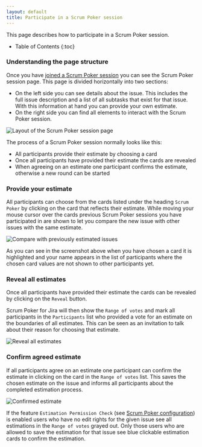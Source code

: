 ```yaml
---
layout: default
title: Participate in a Scrum Poker session
---
```


This page describes how to participate in a Scrum Poker session.

* Table of Contents
{:toc}

### Understanding the page structure

Once you have [joined a Scrum Poker session](/join-scrum-poker-session) you can see the Scrum Poker session page.
This page is divided horizontally into two sections:

* On the left side you can see details about the issue.
This includes the full issue description and a list of all subtasks that exist for that issue.
With this information at hand you can provide your own estimate.
* On the right side you can find all elements to interact with the Scrum Poker session.

![Layout of the Scrum Poker session page](/images/participate-in-scrum-poker-session-page-layout.png)

The process of a Scrum Poker session normally looks like this:

* All participants provide their estimate by choosing a card
* Once all participants have provided their estimate the cards are revealed
* When agreeing on an estimate one participant confirms the estimate, otherwise a new round can be started

### Provide your estimate

All participants can choose from the cards listed under the heading `Scrum Poker` by clicking on the card that reflects their estimate.
While moving your mouse cursor over the cards previous Scrum Poker sessions you have participated in are shown to let you compare the new issue with other issues with the same estimate.

![Compare with previously estimated issues](/images/participate-in-scrum-poker-session-compare-estimates.png)

As you can see in the screenshot above when you have chosen a card it is highlighted and your name appears in the list of participants where the chosen card values are not shown to other participants yet.


### Reveal all estimates

Once all participants have provided their estimate the cards can be revealed by clicking on the `Reveal` button.

Scrum Poker for Jira will then show the `Range of votes` and mark all participants in the `Participants` list who provided a vote for an estimate on the boundaries of all estimates.
This can be seen as an invitation to talk about their reason for choosing that estimate.

![Reveal all estimates](/images/participate-in-scrum-poker-session-reveal-estimates.png)

### Confirm agreed estimate

If all participants agree on an estimate one participant can confirm the estimate in clicking on the card in the `Range of votes` list.
This saves the chosen estimate on the issue and informs all participants about the completed estimation process.

![Confirmed estimate](/images/participate-in-scrum-poker-session-confirmed-estimate.png)

If the feature `Estimation Permission Check` (see [Scrum Poker configuration](/scrum-poker-configuration)) is enabled users who have no edit rights for the given issue see all estimations in the `Range of votes` grayed out.
Only those users who are allowed to save the estimation for that issue see blue clickable estimation cards to confirm the estimation.
